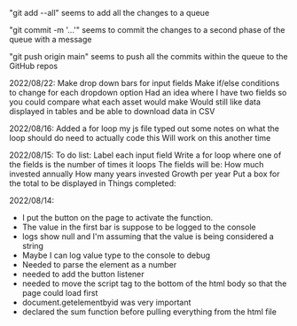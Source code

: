 "git add --all" seems to add all the changes to a queue

"git commit -m '...'" seems to commit the changes to a second phase of the queue with a message

"git push origin main" seems to push all the commits within the queue to the GitHub repos

2022/08/22:
Make drop down bars for input fields
Make if/else conditions to change for each dropdown option
Had an idea where I have two fields so you could compare what each asset would make
Would still like data displayed in tables and be able to download data in CSV

2022/08/16:
Added a for loop my js file
typed out some notes on what the loop should do
need to actually code this
Will work on this another time

2022/08/15:
To do list:
    Label each input field
    Write a for loop where one of the fields is the number of times it loops
    The fields will be:
        How much invested annually
        How many years invested
        Growth per year
    Put a box for the total to be displayed in
Things completed:


2022/08/14:
- I put the button on the page to activate the function.
- The value in the first bar is suppose to be logged to the console
- logs show null and I'm assuming that the value is being considered a string
- Maybe I can log value type to the console to debug
- Needed to parse the element as a number
- needed to add the button listener
- needed to move the script tag to the bottom of the html body so that the page could load first
- document.getelementbyid was very important
- declared the sum function before pulling everything from the html file